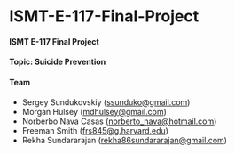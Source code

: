 # ISMT-E-117-Final-Project

#### ISMT E-117 Final Project

#### Topic: Suicide Prevention

#### Team
* Sergey Sundukovskiy (ssunduko@gmail.com)
* Morgan Hulsey (mdhulsey@gmail.com)
* Norberbo Nava Casas (norberto_nava@hotmail.com)
* Freeman Smith (frs845@g.harvard.edu)
* Rekha Sundararajan (rekha86sundararajan@gmail.com)
